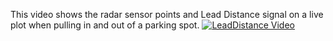 This video shows the radar sensor points and Lead Distance signal on a live plot when pulling in and out of a parking spot.
[![LeadDistance Video](http://img.youtube.com/vi/JzTOpfXfqMA/0.jpg)](http://www.youtube.com/watch?v=JzTOpfXfqMA "Lead Distance")
